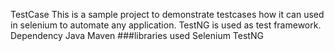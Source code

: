 TestCase
This is a sample project to demonstrate testcases how it can used in selenium to automate any application. TestNG is used as test framework.
Dependency Java Maven
###libraries used Selenium TestNG

